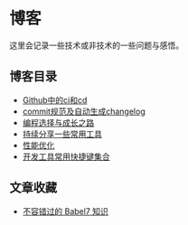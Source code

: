# 博客

这里会记录一些技术或非技术的一些问题与感悟。

## 博客目录

- [Github中的ci和cd](./Github中的ci和cd.md)
- [commit规范及自动生成changelog](./commit规范及自动生成changelog.md)
- [编程选择与成长之路](./coding-choice-and-growth/README.md)
- [持续分享一些常用工具](./持续分享一些常用工具.md)
- [性能优化](./PerformanceOptimization.md)
- [开发工具常用快捷键集合](./开发工具常用快捷键集合.md)
<!-- - [You-Dont-Know-JS 学习笔记](./You-Dont-Know-JS.md) -->

## 文章收藏

- [不容错过的 Babel7 知识](https://juejin.im/post/5ddff3abe51d4502d56bd143)
